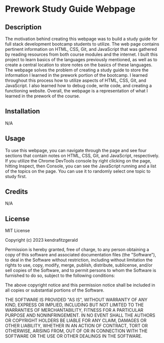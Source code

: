 # Prework Study Guide Webpage

## Description

The motivation behind creating this webpage was to build a study guide for full stack development bootcamp students to utilize. The web page contains pertinent information on HTML, CSS, Git, and JavaScript that was gathered by reading resources from both course modules and the internet. I built this project to learn basics of the languages previously mentioned, as well as to create a central location to store notes on the basics of these languages. The webpage solves the problem of creating a study guide to store the information I learned in the prework portion of the bootcamp. I learned throughout this process how to utilize aspects of HTML, CSS, Git, and JavaScript. I also learned how to debug code, write code, and creating a functioning website. Overall, the webpage is a representation of what I learned in the prework of the course.


## Installation

N/A

## Usage

To use this webpage, you can navigate through the page and see four sections that contain notes on HTML, CSS, Git, and JavaScript, respectively. If you utilize the Chrome DevTools console by right clicking on the page, hitting Inspect, then Console, you can see the JavaScript running and a list of the topics on the page. You can use it to randomly select one topic to study first. 

## Credits

N/A
## License

MIT License

Copyright (c) 2023 kendrafitzgerald

Permission is hereby granted, free of charge, to any person obtaining a copy
of this software and associated documentation files (the "Software"), to deal
in the Software without restriction, including without limitation the rights
to use, copy, modify, merge, publish, distribute, sublicense, and/or sell
copies of the Software, and to permit persons to whom the Software is
furnished to do so, subject to the following conditions:

The above copyright notice and this permission notice shall be included in all
copies or substantial portions of the Software.

THE SOFTWARE IS PROVIDED "AS IS", WITHOUT WARRANTY OF ANY KIND, EXPRESS OR
IMPLIED, INCLUDING BUT NOT LIMITED TO THE WARRANTIES OF MERCHANTABILITY,
FITNESS FOR A PARTICULAR PURPOSE AND NONINFRINGEMENT. IN NO EVENT SHALL THE
AUTHORS OR COPYRIGHT HOLDERS BE LIABLE FOR ANY CLAIM, DAMAGES OR OTHER
LIABILITY, WHETHER IN AN ACTION OF CONTRACT, TORT OR OTHERWISE, ARISING FROM,
OUT OF OR IN CONNECTION WITH THE SOFTWARE OR THE USE OR OTHER DEALINGS IN THE
SOFTWARE.




